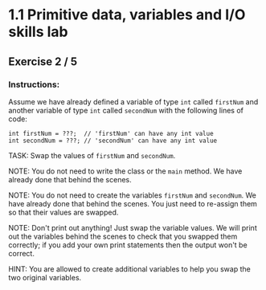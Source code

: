 # 1.1 Primitive data, variables and I/O skills lab
## Exercise 2 / 5
### Instructions:
Assume we have already defined a variable of type `int` called `firstNum` and another variable of type `int` called `secondNum` with the following lines of code:

```
int firstNum = ???;  // 'firstNum' can have any int value
int secondNum = ???; // 'secondNum' can have any int value
```

TASK: Swap the values of `firstNum` and `secondNum`.

NOTE: You do not need to write the class or the `main` method. We have already done that behind the scenes.

NOTE: You do not need to create the variables `firstNum` and `secondNum`. We have already done that behind the scenes. You just need to re-assign them so that their values are swapped.

NOTE: Don't print out anything! Just swap the variable values. We will print out the variables behind the scenes to check that you swapped them correctly; if you add your own print statements then the output won't be correct.

HINT: You are allowed to create additional variables to help you swap the two original variables.